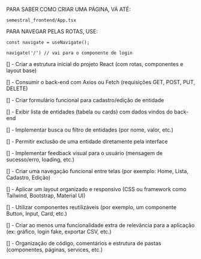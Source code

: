 


PARA SABER COMO CRIAR UMA PÁGINA, VÁ ATÉ:
```
semestral_frontend/App.tsx
```
PARA NAVEGAR PELAS ROTAS, USE:
```tsx
const navigate = useNavigate();

navigate('/') // vai para o componente de login
```

[] - Criar a estrutura inicial do projeto React (com rotas, componentes e layout base)

[] - Consumir o back-end com Axios ou Fetch (requisições GET, POST, PUT, DELETE)

[] - Criar formulário funcional para cadastro/edição de entidade

[] - Exibir lista de entidades (tabela ou cards) com dados vindos do back-end

[] - Implementar busca ou filtro de entidades (por nome, valor, etc.)

[] - Permitir exclusão de uma entidade diretamente pela interface

[] - Implementar feedback visual para o usuário (mensagem de sucesso/erro, loading, etc.)

[] - Criar uma navegação funcional entre telas (por exemplo: Home, Lista, Cadastro, Edição)

[] - Aplicar um layout organizado e responsivo (CSS ou framework como Tailwind, Bootstrap, Material UI) 

[] - Utilizar componentes reutilizáveis (por exemplo, um componente Button, Input, Card, etc.)

[] - Criar ao menos uma funcionalidade extra de relevância para a aplicação (ex: gráfico, login fake, exportar CSV, etc.)

[] - Organização de código, comentários e estrutura de pastas (componentes, páginas, services, etc.)